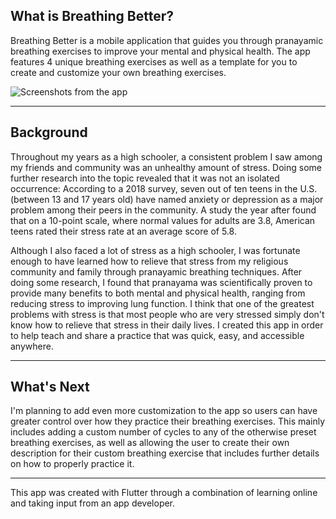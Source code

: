 ## What is Breathing Better?

Breathing Better is a mobile application that guides you through pranayamic breathing exercises to improve your mental and physical health. The app features 4 unique breathing exercises as well as a template for you to create and customize your own breathing exercises. 

![Screenshots from the app](https://firebasestorage.googleapis.com/v0/b/breather-better.appspot.com/o/BreathingBetterScreenshots.png?alt=media&token=7193b437-eed1-428c-9ce6-cbe5ba4d878d)

---

## Background

Throughout my years as a high schooler, a consistent problem I saw among my friends and community was an unhealthy amount of stress. Doing some further research into the topic revealed that it was not an isolated occurrence: According to a 2018 survey, seven out of ten teens in the U.S. (between 13 and 17 years old) have named anxiety or depression as a major problem among their peers in the community. A study the year after found that on a 10-point scale, where normal values for adults are 3.8, American teens rated their stress rate at an average score of 5.8.

Although I also faced a lot of stress as a high schooler, I was fortunate enough to have learned how to relieve that stress from my religious community and family through pranayamic breathing techniques. After doing some research, I found that pranayama was scientifically proven to provide many benefits to both mental and physical health, ranging from reducing stress to improving lung function. I think that one of the greatest problems with stress is that most people who are very stressed simply don't know how to relieve that stress in their daily lives. I created this app in order to help teach and share a practice that was quick, easy, and accessible anywhere.

---

## What's Next

I'm planning to add even more customization to the app so users can have greater control over how they practice their breathing exercises. This mainly includes adding a custom number of cycles to any of the otherwise preset breathing exercises, as well as allowing the user to create their own description for their custom breathing exercise that includes further details on how to properly practice it. 

---

This app was created with Flutter through a combination of learning online and taking input from an app developer.